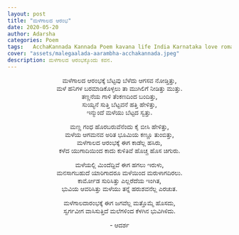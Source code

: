 ```yaml
---
layout: post
title: "ಮಳೆಗಾಲದ ಆರಂಭ"
date: 2020-05-20
author: Adarsha
categories: Poem
tags:	AcchaKannada Kannada Poem kavana life India Karnataka love romance nature wind breeze mountains rainyseason malegaala rains male mountains
cover: "assets/malegaalada-aarambha-acchakannada.jpeg"
description: ಮಳೆಗಾಲದ ಆರಂಭಕ್ಕೊಂದು ಕವನ.
---
```


<p align ="center"> ಮಳೆಗಾಲದ ಆರಂಭಕ್ಕೆ ಬೆಟ್ಟವು ಬೆಳೆದು ಆಗಸವ ನೋಡ್ತಿತ್ತು, <br>
ಮಳೆ ಹನಿಗಳ ಬರಮಾಡಿಕೊಳ್ಳಲು ತಾ ಮುಗಿಲಿಗೆ ನೀಡಿತ್ತು ಮುತ್ತು. <br>
ತಣ್ಣನೆಯ ಗಾಳಿ ತೆಂಕಣದಿಂದ ಬಂದಿತ್ತು, <br>
ಸುಯ್ಯನೆ ಸುತ್ತಿ ಬೆಟ್ಟವನೆ ಹತ್ತಿ ಹೇಳಿತ್ತು, <br>
ಇನ್ಮುಂದೆ ಮಳೆಯು ಬೆಟ್ಟದ ಸ್ವತ್ತು. </p>

<p align ="center"> ಮಣ್ಣ ಗಂಧ ಹೊರಬರುವೆನೆಂದು ಕೈ ಬೀಸಿ ಹೇಳಿತ್ತು, <br>
ಮಳೆಯ ಆಗಮನವ ಅರಿತ ಭೂಮಿಯ ಕಣ್ಣೂ ತುಂಬಿತ್ತು, <br>
ಮಳೆಗಾಲದ ಆರಂಭಕ್ಕೆ ಈಗ ಕಾಡೆಲ್ಲ ಹಸಿರು, <br>
ಕಳೆದ ಯುಗಾದಿಯಿಂದ ಕಾದು ಕುಳಿತಿವೆ ಹೊಚ್ಚ ಹೊಸ ಚಿಗುರು. </p>

<p align ="center"> ಮಳೆಯಲ್ಲಿ ಮಿಂದೆದ್ದಿವೆ ಈಗ ಹಗಲು ಇರುಳು, <br>
ಮನಸಾಗಬಹುದೆ ಯಾರಿಗಾದರೂ ಮಳೆಯಿಂದ ಮರುಳಾಗದಿರಲು. <br>
ಕಾರ್ಮೋಡ ಸುರಿಸಿತ್ತು ಎಲ್ಲರೆದೆಯ ಇಂಗಿತ, <br>
ಭುವಿಯ ಆವರಿಸಿತ್ತು ಮಳೆಯು ತನ್ನೆ ಹರುಶವನೆಲ್ಲ ಎರಚುತ. </p>

<p align ="center"> ಮಳೆಗಾಲದಾರಂಭಕ್ಕೆ ಈಗ ಜಗವೆಲ್ಲ ಮತ್ತೊಮ್ಮೆ ಹೊಸದು, <br>
ಸ್ವರ್ಗವೀಗ ವಾಸಿಸುತ್ತಿದೆ ಮಲೆಗಳಿಂದ ಕೆಳಗಿನ ಭುವಿಗಿಳಿದು. </p>

<p align ="center"> - ಆದರ್ಶ</p>
